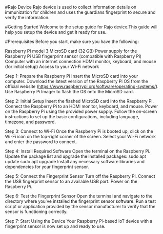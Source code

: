 #Rajo Device 
Rajo device is used to collect information details on immunization for children and uses the guardians fingerprint to secure and verify the information.

#Getting Started
Welcome to the setup guide for Rajo device.This guide will help you setup the device and get it ready for use.

#Prerequisites
Before you start, make sure you have the following:

Raspberry Pi model 3
MicroSD card (32 GB)
Power supply for the Raspberry Pi
USB fingerprint sensor (compatible with Raspberry Pi)
Computer with an internet connection
HDMI monitor, keyboard, and mouse (for initial setup)
Access to your Wi-Fi network


Step 1: Prepare the Raspberry Pi
Insert the MicroSD card into your computer.
Download the latest version of the Raspberry Pi OS from the official website (https://www.raspberrypi.org/software/operating-systems/).
Use Raspberry Pi Imager to flash the OS onto the MicroSD card.


Step 2: Initial Setup
Insert the flashed MicroSD card into the Raspberry Pi.
Connect the Raspberry Pi to an HDMI monitor, keyboard, and mouse.
Power on the Raspberry Pi using the provided power supply.
Follow the on-screen instructions to set up the basic configurations, including language, timezone, and password.


Step 3: Connect to Wi-Fi
Once the Raspberry Pi is booted up, click on the Wi-Fi icon on the top-right corner of the screen.
Select your Wi-Fi network and enter the password to connect.


Step 4: Install Required Software
Open the terminal on the Raspberry Pi.
Update the package list and upgrade the installed packages:
sudo apt update
sudo apt upgrade
Install any necessary software libraries and dependencies for your fingerprint sensor.

Step 5: Connect the Fingerprint Sensor
Turn off the Raspberry Pi.
Connect the USB fingerprint sensor to an available USB port.
Power on the Raspberry Pi.

Step 6: Test the Fingerprint Sensor
Open the terminal and navigate to the directory where you've installed the fingerprint sensor software.
Run a test script or application provided by the sensor manufacturer to verify that the sensor is functioning correctly.

Step 7: Start Using the Device
Your Raspberry Pi-based IoT device with a fingerprint sensor is now set up and ready to use. 

